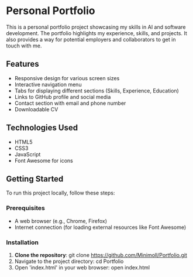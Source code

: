 # Personal Portfolio

This is a personal portfolio project showcasing my skills in AI and software development. The portfolio highlights my experience, skills, and projects. It also provides a way for potential employers and collaborators to get in touch with me.

## Features

- Responsive design for various screen sizes
- Interactive navigation menu
- Tabs for displaying different sections (Skills, Experience, Education)
- Links to GitHub profile and social media
- Contact section with email and phone number
- Downloadable CV

## Technologies Used

- HTML5
- CSS3
- JavaScript
- Font Awesome for icons

## Getting Started

To run this project locally, follow these steps:

### Prerequisites

- A web browser (e.g., Chrome, Firefox)
- Internet connection (for loading external resources like Font Awesome)

### Installation

1. **Clone the repository**: git clone https://github.com/Minimoll/Portfolio.git
2. Navigate to the project directory: cd Portfolio
3. Open 'index.html' in your web browser: open index.html